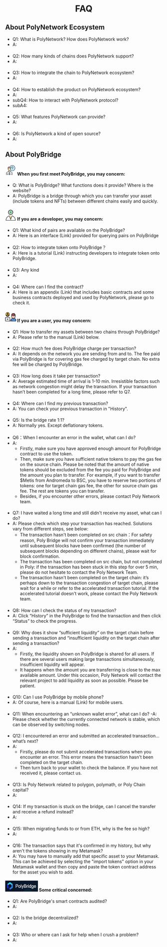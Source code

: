 <h1 align="center">FAQ</h1>


## About PolyNetwork Ecosystem

- Q1: What is PolyNetwork? How does PolyNetwork work?
- A: 
####
- Q2: How many kinds of chains does PolyNetwork support?
- A: 
####
- Q3: How to integrate the chain to PolyNetwork ecosystem?
- A:
####
- Q4: How to establish the product on PolyNetwork ecosystem?
- A:
- subQ4: How to interact with PolyNetwork protocol?
- subA4: 
####
- Q5: What features PolyNetwork can provide?
- A:
####
- Q6: Is PolyNetwork a kind of open source?
- A: 

## About PolyBridge

#### <img alt="img_7.png" height="35pcs" src="img_7.png" width="35pcs"/> When you first meet PolyBridge, you may concern:
- Q: What is PolyBridge? What functions does it provide? Where is the website?
- A: PolyBridge is a bridge through which you can transfer your asset (include tokens and NFTs) between different chains easily and quickly.

#### <img alt="img_4.png" height="35pcs" src="img_4.png" width="35pcs"/> If you are a developer, you may concern:
- Q1: What kind of pairs are available on the PolyBridge?
- A: Here is an interface (Link) provided for querying pairs on PolyBridge
####
- Q2: How to integrate token onto PolyBridge？
- A: Here is a tutorial (Link) instructing developers to integrate token onto PolyBridge.
####
- Q3: Any kind
- A:
####
- Q4: Where can I find the contract? 
- A: Here is an appendix (Link) that includes basic contracts and some business contracts deployed and used by PolyNetwork, please go to check it. 

 #### <img alt="img_8.png" height="35pcs" src="img_8.png" width="35pcs"/> If you are a user, you may concern:

- Q1: How to transfer my assets between two chains through PolyBridge?
- A: Please refer to the manual (Link) below.
####
- Q2: How much fee does PolyBridge charge per transaction?
- A: It depends on the network you are sending from and to. The fee paid via PolyBridge is for covering gas fee charged by target chain. No extra fee will be charged by PolyBridge.
####
- Q3: How long does it take per transaction?
- A: Average estimated time of arrival is 1-10 min. Irresistible factors such as network congestion might delay the transaction. If your transaction hasn’t been completed for a long time, please refer to Q7.
####
- Q4: Where can I find my previous transaction?
- A: You can check your previous transaction in "History".
####
- Q5: Is the bridge rate 1:1?
- A: Normally yes. Except deflationary tokens.
####
- Q6：When I encounter an error in the wallet, what can I do?
- A: 
  - Firstly, make sure you have approved enough amount for PolyBridge contract to use the token.
  - Then, make sure you have sufficient native tokens to pay the gas fee on the source chain. Please be noted that the amount of native tokens should be excluded from the fee you paid for PolyBridge and the amount you plan to transfer. For example, if you want to transfer $Metis from Andromeda to BSC, you have to reserve two portions of tokens: one for target chain gas fee, the other for source chain gas fee. The rest are tokens you can transfer. 
  - Besides, if you encounter other errors, please contact Poly Network team.
####
- Q7: I have waited a long time and still didn't receive my asset, what can I do?
- A: Please check which step your transaction has reached. Solutions vary from different steps, see below:
  - The transaction hasn't been completed on src chain：For safety reason, Poly Bridge will not confirm your transaction immediately until subsequent blocks have been confirmed (the number of subsequent blocks depending on different chains), please wait for block confirmation.
  - The transaction has been completed on src chain, but not completed in Poly: if the transaction has been stuck in this step for over 5 min, please do not hesitate to contact the Poly Network Team.
  - The transaction hasn't been completed on the target chain: it’s perhaps down to the transaction congestion of target chain, please wait for a while or refer to the accelerated transaction tutorial. If the accelerated tutorial doesn't work, please contact the Poly Network team.
####
- Q8: How can I check the status of my transaction?
- A: Click “History” in the PolyBridge to find the transaction and then click “Status” to check the progress.
####
- Q9: Why does it show “sufficient liquidity” on the target chain before sending a transaction and “insufficient liquidity on the target chain after sending a transaction?
- A:  
  - Firstly, the liquidity shown on PolyBridge is shared for all users. If there are several users making large transactions simultaneously, insufficient liquidity will appear. 
  - It happens when the amount you are transferring is close to the max available amount. Under this occasion, Poly Network will contact the relevant project to add liquidity as soon as possible. Please be patient.
####
- Q10: Can I use PolyBridge by mobile phone?
- A: Of course, here is a manual (Link) for mobile users.
####
- Q11: When encountering an “unknown wallet error”, what can I do?
  -A: Please check whether the currently connected network is stable, which can be observed by switching nodes.
####
- Q12: I encountered an error and submitted an accelerated transaction…what’s next?
- A: 
  - Firstly, please do not submit accelerated transactions when you encounter an error. This error means the transaction hasn't been completed on the target chain. 
  - Then turn back to your wallet to check the balance. If you have not received it, please contact us.
####
- Q13: Is Poly Network related to polygon, polymath, or Poly Chain capital?
- A:
####
- Q14: If my transaction is stuck on the bridge, can I cancel the transfer and receive a refund instead?
- A:
####
- Q15: When migrating funds to or from ETH, why is the fee so high?
- A:
####
- Q16: The transaction says that it's confirmed in my history, but why aren't the tokens showing in my Metamask?
- A: You may have to manually add that specific asset to your Metamask. This can be achieved by selecting the "import tokens" option in your Metamask wallet and then copy and paste the token contract address for the asset you wish to add.
####
#### <img alt="img_6.png" height="35pcs" src="img_6.png" width="105pcs"/> Some critical concerned:
- Q1: Are PolyBridge's smart contracts audited?
- A:
####
- Q2: Is the bridge decentralized?
- A:
####
- Q3: Who or where can I ask for help when I crush a problem?
- A:


